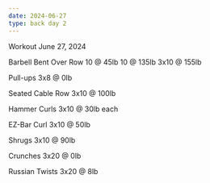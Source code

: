 ```yaml
---
date: 2024-06-27
type: back day 2
---
```

Workout June 27, 2024

Barbell Bent Over Row
10 @ 45lb
10 @ 135lb
3x10 @ 155lb

Pull-ups
3x8 @ 0lb

Seated Cable Row
3x10 @ 100lb

Hammer Curls
3x10 @ 30lb each

EZ-Bar Curl
3x10 @ 50lb

Shrugs
3x10 @ 90lb

Crunches
3x20 @ 0lb

Russian Twists
3x20 @ 8lb